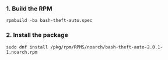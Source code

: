 ### 1. Build the RPM
```
rpmbuild -ba bash-theft-auto.spec
```

### 2. Install the package
```
sudo dnf install /pkg/rpm/RPMS/noarch/bash-theft-auto-2.0.1-1.noarch.rpm
```
